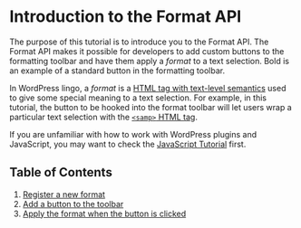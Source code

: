 # Introduction to the Format API

The purpose of this tutorial is to introduce you to the Format API. The Format API makes it possible for developers to add custom buttons to the formatting toolbar and have them apply a _format_ to a text selection. Bold is an example of a standard button in the formatting toolbar.

In WordPress lingo, a _format_ is a [HTML tag with text-level semantics](https://www.w3.org/TR/html5/textlevel-semantics.html#text-level-semantics-usage-summary) used to give some special meaning to a text selection. For example, in this tutorial, the button to be hooked into the format toolbar will let users wrap a particular text selection with the [`<samp>` HTML tag](https://developer.mozilla.org/en-US/docs/Web/HTML/Element/samp).

If you are unfamiliar with how to work with WordPress plugins and JavaScript, you may want to check the [JavaScript Tutorial](/docs/howto-guides/javascript/readme.md) first.

## Table of Contents

1. [Register a new format](/docs/howto-guides/format-api/1-register-format.md)
2. [Add a button to the toolbar](/docs/howto-guides/format-api/2-toolbar-button.md)
3. [Apply the format when the button is clicked](/docs/howto-guides/format-api/3-apply-format.md)
